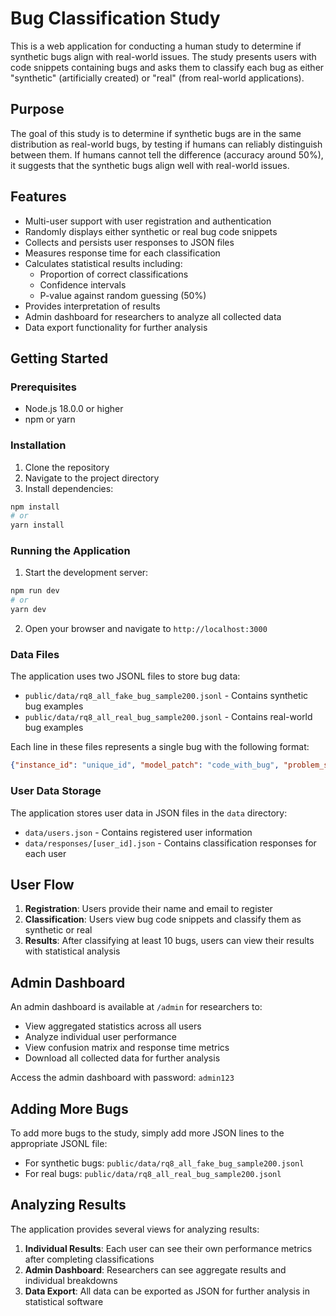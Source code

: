 # Bug Classification Study

This is a web application for conducting a human study to determine if synthetic bugs align with real-world issues. The study presents users with code snippets containing bugs and asks them to classify each bug as either "synthetic" (artificially created) or "real" (from real-world applications).

## Purpose

The goal of this study is to determine if synthetic bugs are in the same distribution as real-world bugs, by testing if humans can reliably distinguish between them. If humans cannot tell the difference (accuracy around 50%), it suggests that the synthetic bugs align well with real-world issues.

## Features

- Multi-user support with user registration and authentication
- Randomly displays either synthetic or real bug code snippets
- Collects and persists user responses to JSON files
- Measures response time for each classification
- Calculates statistical results including:
  - Proportion of correct classifications
  - Confidence intervals
  - P-value against random guessing (50%)
- Provides interpretation of results
- Admin dashboard for researchers to analyze all collected data
- Data export functionality for further analysis

## Getting Started

### Prerequisites

- Node.js 18.0.0 or higher
- npm or yarn

### Installation

1. Clone the repository
2. Navigate to the project directory
3. Install dependencies:

```bash
npm install
# or
yarn install
```

### Running the Application

1. Start the development server:

```bash
npm run dev
# or
yarn dev
```

2. Open your browser and navigate to `http://localhost:3000`

### Data Files

The application uses two JSONL files to store bug data:

- `public/data/rq8_all_fake_bug_sample200.jsonl` - Contains synthetic bug examples
- `public/data/rq8_all_real_bug_sample200.jsonl` - Contains real-world bug examples

Each line in these files represents a single bug with the following format:

```json
{"instance_id": "unique_id", "model_patch": "code_with_bug", "problem_statement": "description_of_the_bug"}
```

### User Data Storage

The application stores user data in JSON files in the `data` directory:

- `data/users.json` - Contains registered user information
- `data/responses/[user_id].json` - Contains classification responses for each user

## User Flow

1. **Registration**: Users provide their name and email to register
2. **Classification**: Users view bug code snippets and classify them as synthetic or real
3. **Results**: After classifying at least 10 bugs, users can view their results with statistical analysis

## Admin Dashboard

An admin dashboard is available at `/admin` for researchers to:

- View aggregated statistics across all users
- Analyze individual user performance
- View confusion matrix and response time metrics
- Download all collected data for further analysis

Access the admin dashboard with password: `admin123`

## Adding More Bugs

To add more bugs to the study, simply add more JSON lines to the appropriate JSONL file:

- For synthetic bugs: `public/data/rq8_all_fake_bug_sample200.jsonl`
- For real bugs: `public/data/rq8_all_real_bug_sample200.jsonl`

## Analyzing Results

The application provides several views for analyzing results:

1. **Individual Results**: Each user can see their own performance metrics after completing classifications
2. **Admin Dashboard**: Researchers can see aggregate results and individual breakdowns
3. **Data Export**: All data can be exported as JSON for further analysis in statistical software
